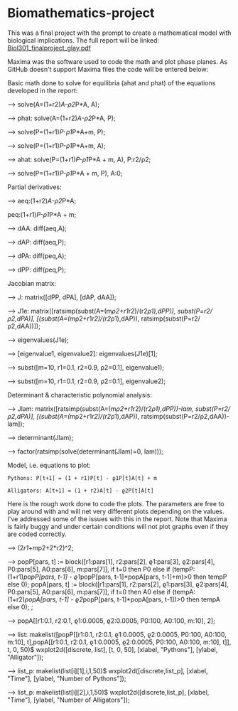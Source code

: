 # Biomathematics-project
This was a final project with the prompt to create a mathematical model with biological implications. The full report will be linked:
[Biol301_finalproject_glay.pdf](https://github.com/glayyang/Biomathematics-project/files/10550858/Biol301_finalproject_glay.pdf)

Maxima was the software used to code the math and plot phase planes. As GitHub doesn't support Maxima files the code will be entered below:

Basic math done to solve for equilibria (ahat and phat) of the equations developed in the report:

 -->	solve(A=(1+r2)*A-ρ2*P*A, A);

 -->	phat: solve(A=(1+r2)*A-ρ2*P*A, P);

 -->	solve(P=(1+r1)*P-ρ1*P*A+m, P);

 -->	solve(P=(1+r1)*P-ρ1*P*A+m, A);

 -->	ahat: solve(P=(1+r1)*P-ρ1*P*A + m, A), P:r2/ρ2;

 -->	solve(P=(1+r1)*P-ρ1*P*A + m, P), A:0;

Partial derivatives:
	
 -->	aeq:(1+r2)*A-ρ2*P*A;
 
peq:(1+r1)*P-ρ1*P*A + m;


 -->	dAA: diff(aeq,A);
 

 -->	dAP: diff(aeq,P);


 -->	dPA: diff(peq,A);


 -->	dPP: diff(peq,P);


Jacobian matrix:
	
 -->	J: matrix([dPP, dPA], [dAP, dAA]);

 -->	J1e: matrix([ratsimp(subst(A=(m*ρ2+r1*r2)/(r2*ρ1),dPP)), subst(P=r2/ρ2,dPA)], [(subst(A=(m*ρ2+r1*r2)/(r2*ρ1),dAP)), ratsimp(subst(P=r2/ρ2,dAA))]);

 -->	eigenvalues(J1e);

 -->	[eigenvalue1, eigenvalue2]: eigenvalues(J1e)[1];

 -->	subst([m=10, r1=0.1, r2=0.9, ρ2=0.1], eigenvalue1);

 -->	subst([m=10, r1=0.1, r2=0.9, ρ2=0.1], eigenvalue2);


Determinant & characteristic polynomial analysis:
	
 -->	Jlam: matrix([ratsimp(subst(A=(m*ρ2+r1*r2)/(r2*ρ1),dPP))-lam, subst(P=r2/ρ2,dPA)], [(subst(A=(m*ρ2+r1*r2)/(r2*ρ1),dAP)), ratsimp(subst(P=r2/ρ2,dAA))-lam]);

 -->	determinant(Jlam);

 -->	factor(ratsimp(solve(determinant(Jlam)=0, lam)));


Model, i.e. equations to plot:
	
	Pythons: P[t+1] = (1 + r1)P[t] - ϱ1P[t]A[t] + m
	
	Alligators: A[t+1] = (1 + r2)A[t] - ϱ2P[t]A[t]
	
  
  Here is the rough work done to code the plots. The parameters are free to play around with and will net very different plots depending on the values. I've addressed some of the issues with this in the report. Note that Maxima is fairly buggy and under certain conditions will not plot graphs even if they are coded correctly.
  
  -->	(2*r1+m*p2+2*r2)^2;

 -->	popP[pars, t] :=  block([r1:pars[1], r2:pars[2], ϱ1:pars[3], ϱ2:pars[4], P0:pars[5], A0:pars[6], m:pars[7]], 
	    if t=0 then P0 else if (tempP:(1+r1)*popP[pars, t-1] - ϱ1*popP[pars, t-1]*popA[pars, t-1]+m)>0 then tempP else 0);
	popA[pars, t] :=  block([r1:pars[1], r2:pars[2], ϱ1:pars[3], ϱ2:pars[4], P0:pars[5], A0:pars[6], m:pars[7]], 
	    if t=0 then A0 else if (tempA:(1+r2)*popA[pars, t-1] - ϱ2*popP[pars, t-1]*popA[pars, t-1])>0 then tempA else 0);
	;

 -->	popA[[r1:0.1, r2:0.1, ϱ1:0.0005, ϱ2:0.0005, P0:100, A0:100, m:10], 2];

 -->	list: makelist([popP[[r1:0.1, r2:0.1, ϱ1:0.0005, ϱ2:0.0005, P0:100, A0:100, m:10], t],popA[[r1:0.1, r2:0.1, ϱ1:0.0005, ϱ2:0.0005, P0:100, A0:100, m:10], t]], t, 0, 50)$
	wxplot2d([discrete, list], [t, 0, 50], [xlabel, "Pythons"], [ylabel, "Alligator"]);

 -->	list_p: makelist(list[i][1],i,1,50)$
	wxplot2d([discrete,list_p], [xlabel, "Time"], [ylabel, "Number of Pythons"]);

 -->	list_p: makelist(list[i][2],i,1,50)$
	wxplot2d([discrete,list_p], [xlabel, "Time"], [ylabel, "Number of Alligators"]);
